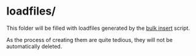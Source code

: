 # loadfiles/

This folder will be filled with loadfiles generated by the [bulk insert](../bash/bulkInsert.sh) script.

As the process of creating them are quite tedious, they will not be automatically deleted. 


